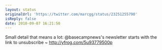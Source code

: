 ```yaml
---
layout: status
originalUrl: 'https://twitter.com/marcgg/status/23251255790'
isReply: false
date: 2010-09-07 16:21:50
---
```


Small detail that means a lot: @basecampnews's newsletter starts with the link to unsubscribe ~  http://yfrog.com/5u93779500p
